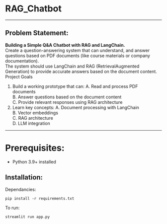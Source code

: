 ﻿# RAG_Chatbot
---
## Problem Statement:
**Building a Simple Q&A Chatbot with RAG and LangChain.** <br> 
Create a question-answering system that can understand, and answer questions based on PDF documents (like course materials or company documentation). <br>
The system should use LangChain and RAG (RetrievalAugmented Generation) to provide accurate answers based on the document content. <br>
Project Goals

1. Build a working prototype that can:
  A. Read and process PDF documents <br>
  B. Answer questions based on the document content <br>
  C. Provide relevant responses using RAG architecture <br>
2. Learn key concepts:
   A. Document processing with LangChain <br>
   B. Vector embeddings <br>
   C. RAG architecture <br>
   D. LLM integration <br>
---
# Prerequisites:
- Python 3.9+ installed <br>
## Installation:
Dependancies:
```
pip install -r requirements.txt
```

To run:
```
streamlit run app.py
```

